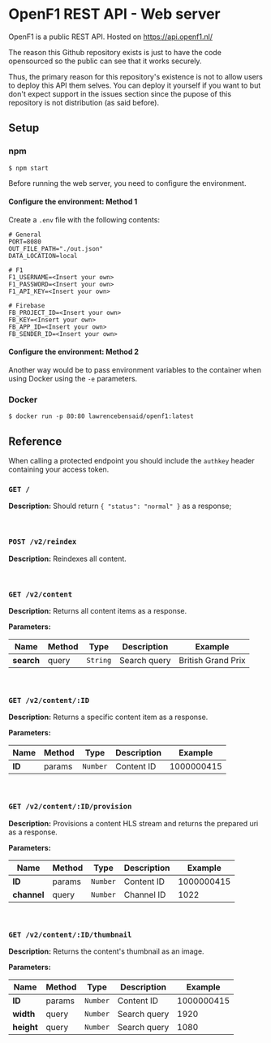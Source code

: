 # OpenF1 REST API - Web server

OpenF1 is a public REST API. Hosted on https://api.openf1.nl/

The reason this Github repository exists is just to have the code opensourced so the public can see that it works securely.

Thus, the primary reason for this repository's existence is not to allow users to deploy this API them selves. You can deploy it yourself if you want to but don't expect support in the issues section since the pupose of this repository is not distribution (as said before).

## Setup

### npm

`$ npm start`

Before running the web server, you need to configure the environment.

#### Configure the environment: Method 1

Create a `.env` file with the following contents:

```
# General
PORT=8080
OUT_FILE_PATH="./out.json"
DATA_LOCATION=local

# F1
F1_USERNAME=<Insert your own>
F1_PASSWORD=<Insert your own>
F1_API_KEY=<Insert your own>

# Firebase
FB_PROJECT_ID=<Insert your own>
FB_KEY=<Insert your own>
FB_APP_ID=<Insert your own>
FB_SENDER_ID=<Insert your own>
```

#### Configure the environment: Method 2

Another way would be to pass environment variables to the container when using Docker using the `-e` parameters.

### Docker

`$ docker run -p 80:80 lawrencebensaid/openf1:latest`

## Reference

When calling a protected endpoint you should include the `authkey` header containing your access token.

### `GET /`

**Description:** Should return `{ "status": "normal" }` as a response;

<br/>

### `POST /v2/reindex`

**Description:** Reindexes all content.

<br/>

### `GET /v2/content`

**Description:** Returns all content items as a response.

**Parameters:**

Name | Method | Type | Description | Example
--- | --- | --- | --- | ---
**search** | query | `String` | Search query | British Grand Prix

<br/>

### `GET /v2/content/:ID`

**Description:** Returns a specific content item as a response.

**Parameters:**

Name | Method | Type | Description | Example
--- | --- | --- | --- | ---
**ID** | params | `Number` | Content ID | 1000000415

<br/>

### `GET /v2/content/:ID/provision`

**Description:** Provisions a content HLS stream and returns the prepared uri as a response.

**Parameters:**

Name | Method | Type | Description | Example
--- | --- | --- | --- | ---
**ID** | params | `Number` | Content ID | 1000000415
**channel** | query | `Number` | Channel ID | 1022

<br/>

### `GET /v2/content/:ID/thumbnail`

**Description:** Returns the content's thumbnail as an image.

**Parameters:**

Name | Method | Type | Description | Example
--- | --- | --- | --- | ---
**ID** | params | `Number` | Content ID | 1000000415
**width** | query | `Number` | Search query | 1920
**height** | query | `Number` | Search query | 1080

<br/>
